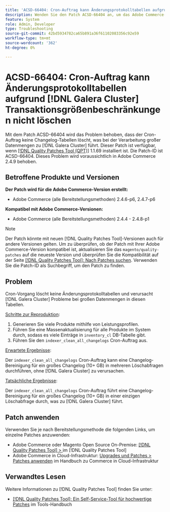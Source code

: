 ```yaml
---
title: 'ACSD-66404: Cron-Auftrag kann Änderungsprotokolltabellen aufgrund von Größenbeschränkungen für  [!DNL Galera Cluster]  Transaktion nicht löschen'
description: Wenden Sie den Patch ACSD-66404 an, um das Adobe Commerce-Problem zu beheben, bei dem mit Cron-Auftrag keine Änderungsprotokolltabellen gelöscht  [!DNL Galera Cluster]  und Probleme bei großen Datenmengen in diesen Tabellen verursacht werden.
feature: System
role: Admin, Developer
type: Troubleshooting
source-git-commit: 42bd5934782ca65b891a36f61102083356c92e59
workflow-type: tm+mt
source-wordcount: '362'
ht-degree: 0%

---
```



# ACSD-66404: Cron-Auftrag kann Änderungsprotokolltabellen aufgrund [!DNL Galera Cluster] Transaktionsgrößenbeschränkungen nicht löschen

Mit dem Patch ACSD-66404 wird das Problem behoben, dass der Cron-Auftrag keine Changelog-Tabellen löscht, was bei der Verarbeitung großer Datenmengen zu [!DNL Galera Cluster] führt. Dieser Patch ist verfügbar, wenn [[!DNL Quality Patches Tool (QPT)]](/help/tools/quality-patches-tool/quality-patches-tool-to-self-serve-quality-patches.md) 1.1.69 installiert ist. Die Patch-ID ist ACSD-66404. Dieses Problem wird voraussichtlich in Adobe Commerce 2.4.9 behoben.

## Betroffene Produkte und Versionen

**Der Patch wird für die Adobe Commerce-Version erstellt:**

* Adobe Commerce (alle Bereitstellungsmethoden) 2.4.6-p6, 2.4.7-p6

**Kompatibel mit Adobe Commerce-Versionen:**

* Adobe Commerce (alle Bereitstellungsmethoden) 2.4.4 - 2.4.8-p1

>[!NOTE]
>
>Der Patch könnte mit neuen [!DNL Quality Patches Tool]-Versionen auch für andere Versionen gelten. Um zu überprüfen, ob der Patch mit Ihrer Adobe Commerce-Version kompatibel ist, aktualisieren Sie das `magento/quality-patches` auf die neueste Version und überprüfen Sie die Kompatibilität auf der Seite [[!DNL Quality Patches Tool]: Nach Patches suchen](https://experienceleague.adobe.com/tools/commerce-quality-patches/index.html). Verwenden Sie die Patch-ID als Suchbegriff, um den Patch zu finden.

## Problem

Cron-Vorgang löscht keine Änderungsprotokolltabellen und verursacht [!DNL Galera Cluster] Probleme bei großen Datenmengen in diesen Tabellen.

<u>Schritte zur Reproduktion</u>:

1. Generieren Sie viele Produkte mithilfe von Leistungsprofilen.
1. Führen Sie eine Massenaktualisierung für alle Produkte im System durch, sodass es viele Einträge in `inventory_cl` DB-Tabelle gibt.
1. Führen Sie den `indexer_clean_all_changelogs` Cron-Auftrag aus.

<u>Erwartete Ergebnisse</u>:

Der `indexer_clean_all_changelogs` Cron-Auftrag kann eine Changelog-Bereinigung für ein großes Changelog (10+ GB) in mehreren Löschabfragen durchführen, ohne [!DNL Galera Cluster] zu verursachen.

<u>Tatsächliche Ergebnisse</u>:

Der `indexer_clean_all_changelogs` Cron-Auftrag führt eine Changelog-Bereinigung für ein großes Changelog (10+ GB) in einer einzigen Löschabfrage durch, was zu [!DNL Galera Cluster] führt.

## Patch anwenden

Verwenden Sie je nach Bereitstellungsmethode die folgenden Links, um einzelne Patches anzuwenden:

* Adobe Commerce oder Magento Open Source On-Premise: [[!DNL Quality Patches Tool] > ](/help/tools/quality-patches-tool/usage.md) im [!DNL Quality Patches Tool]
* Adobe Commerce in Cloud-Infrastruktur: [Upgrades und Patches > Patches anwenden](https://experienceleague.adobe.com/docs/commerce-cloud-service/user-guide/develop/upgrade/apply-patches.html) im Handbuch zu Commerce in Cloud-Infrastruktur

## Verwandtes Lesen

Weitere Informationen zu [!DNL Quality Patches Tool] finden Sie unter:

* [[!DNL Quality Patches Tool]: Ein Self-Service-Tool für hochwertige Patches](/help/tools/quality-patches-tool/quality-patches-tool-to-self-serve-quality-patches.md) im Tools-Handbuch
